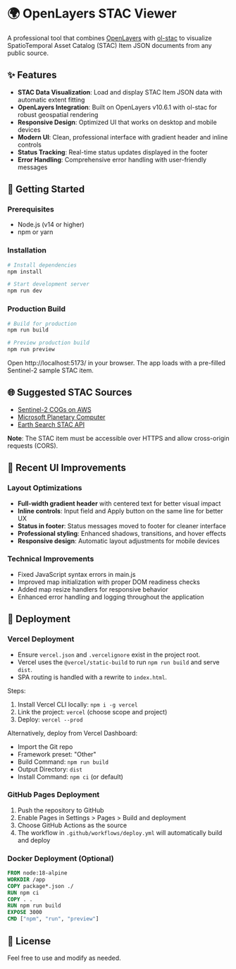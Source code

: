 # 🌍 OpenLayers STAC Viewer

A professional tool that combines [OpenLayers](https://openlayers.org/) with [ol-stac](https://github.com/m-mohr/ol-stac) to visualize SpatioTemporal Asset Catalog (STAC) Item JSON documents from any public source.

## ✨ Features

- **STAC Data Visualization**: Load and display STAC Item JSON data with automatic extent fitting
- **OpenLayers Integration**: Built on OpenLayers v10.6.1 with ol-stac for robust geospatial rendering
- **Responsive Design**: Optimized UI that works on desktop and mobile devices
- **Modern UI**: Clean, professional interface with gradient header and inline controls
- **Status Tracking**: Real-time status updates displayed in the footer
- **Error Handling**: Comprehensive error handling with user-friendly messages

## 🚀 Getting Started

### Prerequisites
- Node.js (v14 or higher)
- npm or yarn

### Installation

```bash
# Install dependencies
npm install

# Start development server
npm run dev
```

### Production Build

```bash
# Build for production
npm run build

# Preview production build
npm run preview
```

Open http://localhost:5173/ in your browser. The app loads with a pre-filled Sentinel-2 sample STAC item.

## 🌐 Suggested STAC Sources

- [Sentinel-2 COGs on AWS](https://registry.opendata.aws/sentinel-2/)
- [Microsoft Planetary Computer](https://planetarycomputer.microsoft.com/catalog)
- [Earth Search STAC API](https://earth-search.aws.element84.com)

**Note**: The STAC item must be accessible over HTTPS and allow cross-origin requests (CORS).

## 🎨 Recent UI Improvements

### Layout Optimizations
- **Full-width gradient header** with centered text for better visual impact
- **Inline controls**: Input field and Apply button on the same line for better UX
- **Status in footer**: Status messages moved to footer for cleaner interface
- **Professional styling**: Enhanced shadows, transitions, and hover effects
- **Responsive design**: Automatic layout adjustments for mobile devices

### Technical Improvements
- Fixed JavaScript syntax errors in main.js
- Improved map initialization with proper DOM readiness checks
- Added map resize handlers for responsive behavior
- Enhanced error handling and logging throughout the application

## 🚀 Deployment

### Vercel Deployment

- Ensure `vercel.json` and `.vercelignore` exist in the project root.
- Vercel uses the `@vercel/static-build` to run `npm run build` and serve `dist`.
- SPA routing is handled with a rewrite to `index.html`.

Steps:
1. Install Vercel CLI locally: `npm i -g vercel`
2. Link the project: `vercel` (choose scope and project)
3. Deploy: `vercel --prod`

Alternatively, deploy from Vercel Dashboard:
- Import the Git repo
- Framework preset: "Other"
- Build Command: `npm run build`
- Output Directory: `dist`
- Install Command: `npm ci` (or default)

### GitHub Pages Deployment

1. Push the repository to GitHub
2. Enable Pages in Settings > Pages > Build and deployment
3. Choose GitHub Actions as the source
4. The workflow in `.github/workflows/deploy.yml` will automatically build and deploy

### Docker Deployment (Optional)

```dockerfile
FROM node:18-alpine
WORKDIR /app
COPY package*.json ./
RUN npm ci
COPY . .
RUN npm run build
EXPOSE 3000
CMD ["npm", "run", "preview"]
```

## 📝 License

Feel free to use and modify as needed.
